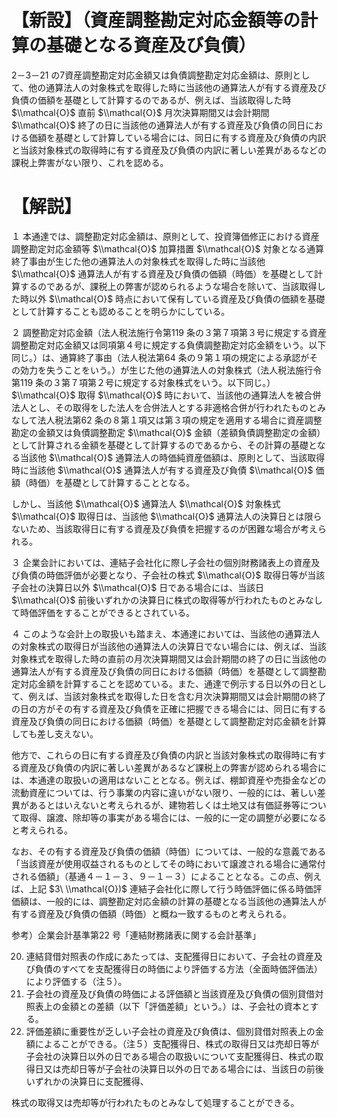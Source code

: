 # 【新設】（資産調整勘定対応金額等の計算の基礎となる資産及び負債）

2－3－21 の7資産調整勘定対応金額又は負債調整勘定対応金額は、原則として、他の通算法人の対象株式を取得した時に当該他の通算法人が有する資産及び負債の価額を基礎として計算するのであるが、例えば、当該取得した時 $\\mathcal{O}$ 直前 $\\mathcal{O}$ 月次決算期間又は会計期間 $\\mathcal{O}$ 終了の日に当該他の通算法人が有する資産及び負債の同日における価額を基礎として計算している場合には、同日に有する資産及び負債の内訳と当該対象株式の取得時に有する資産及び負債の内訳に著しい差異があるなどの課税上弊害がない限り、これを認める。

# 【解説】

１ 本通達では、調整勘定対応金額は、原則として、投資簿価修正における資産調整勘定対応金額等 $\\mathcal{O}$ 加算措置 $\\mathcal{O}$ 対象となる通算終了事由が生じた他の通算法人の対象株式を取得した時に当該他 $\\mathcal{O}$ 通算法人が有する資産及び負債の価額（時価）を基礎として計算するのであるが、課税上の弊害が認められるような場合を除いて、当該取得した時以外 $\\mathcal{O}$ 時点において保有している資産及び負債の価額を基礎として計算することも認めることを明らかにしている。

２ 調整勘定対応金額（法人税法施行令第119 条の３第７項第３号に規定する資産調整勘定対応金額又は同項第４号に規定する負債調整勘定対応金額をいう。以下同じ。）は、通算終了事由（法人税法第64 条の９第１項の規定による承認がその効力を失うことをいう。）が生じた他の通算法人の対象株式（法人税法施行令第119 条の３第７項第２号に規定する対象株式をいう。以下同じ。） $\\mathcal{O}$ 取得 $\\mathcal{O}$ 時において、当該他の通算法人を被合併法人とし、その取得をした法人を合併法人とする非適格合併が行われたものとみなして法人税法第62 条の８第１項又は第３項の規定を適用する場合に資産調整勘定の金額又は負債調整勘定 $\\mathcal{O}$ 金額（差額負債調整勘定の金額）として計算される金額を基礎として計算するのであるから、その計算の基礎となる当該他 $\\mathcal{O}$ 通算法人の時価純資産価額は、原則として、当該取得時に当該他 $\\mathcal{O}$ 通算法人が有する資産及び負債 $\\mathcal{O}$ 価額（時価）を基礎として計算することとなる。

しかし、当該他 $\\mathcal{O}$ 通算法人 $\\mathcal{O}$ 対象株式 $\\mathcal{O}$ 取得日は、当該他 $\\mathcal{O}$ 通算法人の決算日とは限らないため、当該取得日に有する資産及び負債を把握するのが困難な場合が考えられる。

３ 企業会計においては、連結子会社化に際し子会社の個別財務諸表上の資産及び負債の時価評価が必要となり、子会社の株式 $\\mathcal{O}$ 取得日等が当該子会社の決算日以外 $\\mathcal{O}$ 日である場合には、当該日 $\\mathcal{O}$ 前後いずれかの決算日に株式の取得等が行われたものとみなして時価評価をすることができるとされている。

４ このような会計上の取扱いも踏まえ、本通達においては、当該他の通算法人の対象株式の取得日が当該他の通算法人の決算日でない場合には、例えば、当該対象株式を取得した時の直前の月次決算期間又は会計期間の終了の日に当該他の通算法人が有する資産及び負債の同日における価額（時価）を基礎として調整勘定対応金額を計算することを認めている。また、通達で例示する日以外の日として、例えば、当該対象株式を取得した日を含む月次決算期間又は会計期間の終了の日の方がその有する資産及び負債を正確に把握できる場合には、同日に有する資産及び負債の同日における価額（時価）を基礎として調整勘定対応金額を計算しても差し支えない。

他方で、これらの日に有する資産及び負債の内訳と当該対象株式の取得時に有する資産及び負債の内訳に著しい差異があるなど課税上の弊害が認められる場合には、本通達の取扱いの適用はないこととなる。例えば、棚卸資産や売掛金などの流動資産については、行う事業の内容に違いがない限り、一般的には、著しい差異があるとはいえないと考えられるが、建物若しくは土地又は有価証券等について取得、譲渡、除却等の事実がある場合には、一般的に一定の調整が必要になると考えられる。

なお、その有する資産及び負債の価額（時価）については、一般的な意義である「当該資産が使用収益されるものとしてその時において譲渡される場合に通常付される価額」（基通４－１－３、９－１－３）によることとなる。この点、例えば、上記 $3\ \\mathcal{O})$ 連結子会社化に際して行う時価評価に係る時価評価額は、一般的には、調整勘定対応金額の計算の基礎となる当該他の通算法人が有する資産及び負債の価額（時価）と概ね一致するものと考えられる。

参考）企業会計基準第22 号「連結財務諸表に関する会計基準」

20. 連結貸借対照表の作成にあたっては、支配獲得日において、子会社の資産及び負債のすべてを支配獲得日の時価により評価する方法（全面時価評価法）により評価する（注５）。
21. 子会社の資産及び負債の時価による評価額と当該資産及び負債の個別貸借対照表上の金額との差額（以下「評価差額」という。）は、子会社の資本とする。
22. 評価差額に重要性が乏しい子会社の資産及び負債は、個別貸借対照表上の金額によることができる。（注５）支配獲得日、株式の取得日又は売却日等が子会社の決算日以外の日である場合の取扱いについて支配獲得日、株式の取得日又は売却日等が子会社の決算日以外の日である場合には、当該日の前後いずれかの決算日に支配獲得、

株式の取得又は売却等が行われたものとみなして処理することができる。